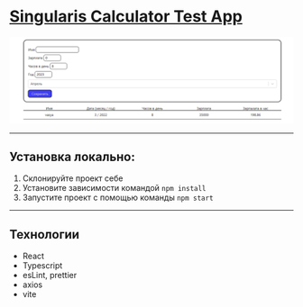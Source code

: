 # [Singularis Calculator Test App](https://getvion.github.io/test-singularis-calc/)

![preview-screenshot](./public/preview-screenshot.png)

---

## Установка локально:

1. Склонируйте проект себе
2. Установите зависимости командой `npm install`
3. Запустите проект с помощью команды `npm start`

---

## Технологии

- React
- Typescript
- esLint, prettier
- axios
- vite
